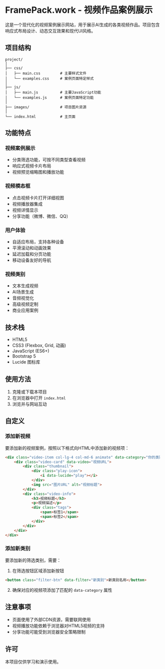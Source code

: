 # FramePack.work - 视频作品案例展示

这是一个现代化的视频案例展示网站，用于展示AI生成的各类视频作品。项目包含响应式布局设计、动态交互效果和现代UI风格。

## 项目结构

```
project/
│
├── css/
│   ├── main.css         # 主要样式文件
│   └── examples.css     # 案例页面特定样式
│
├── js/
│   ├── main.js          # 主要JavaScript功能
│   └── examples.js      # 案例页面特定功能
│
├── images/              # 项目图片资源
│
└── index.html           # 主页面
```

## 功能特点

### 视频案例展示
- 分类筛选功能，可按不同类型查看视频
- 响应式视频卡片布局
- 视频预览缩略图和播放功能

### 视频模态框
- 点击视频卡片打开详细视图
- 视频播放器集成
- 视频详情显示
- 分享功能（微博、微信、QQ）

### 用户体验
- 自适应布局，支持各种设备
- 平滑滚动和动画效果
- 延迟加载和分页功能
- 移动设备友好的导航

### 视频类别
- 文本生成视频
- AI场景生成
- 音频视觉化
- 高级视频定制
- 商业应用案例

## 技术栈

- HTML5
- CSS3 (Flexbox, Grid, 动画)
- JavaScript (ES6+)
- Bootstrap 5
- Lucide 图标库

## 使用方法

1. 克隆或下载本项目
2. 在浏览器中打开 `index.html` 
3. 浏览并与网站互动

## 自定义

### 添加新视频

要添加新的视频案例，按照以下格式向HTML中添加新的视频项：

```html
<div class="video-item col-lg-4 col-md-6 animate" data-category="你的类别">
    <div class="video-card" data-video="视频URL">
        <div class="thumbnail">
            <div class="play-icon">
                <i data-lucide="play"></i>
            </div>
            <img src="图片URL" alt="视频标题">
        </div>
        <div class="video-info">
            <h3>视频标题</h3>
            <p>视频描述</p>
            <div class="tags">
                <span>标签1</span>
                <span>标签2</span>
            </div>
        </div>
    </div>
</div>
```

### 添加新类别

要添加新的筛选类别，需要：

1. 在筛选按钮区域添加新按钮
```html
<button class="filter-btn" data-filter="新类别">新类别名称</button>
```

2. 确保对应的视频项添加了匹配的 `data-category` 属性

## 注意事项

- 页面使用了外部CDN资源，需要联网使用
- 视频播放功能依赖于浏览器对HTML5视频的支持
- 分享功能可能受到浏览器安全策略限制

## 许可

本项目仅供学习和演示使用。 